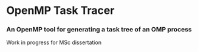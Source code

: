 # OpenMP Task Tracer

### An OpenMP tool for generating a task tree of an OMP process

Work in progress for MSc dissertation
